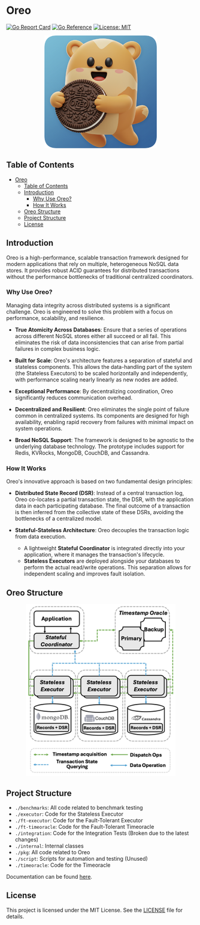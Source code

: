 # Oreo

[![Go Report Card](https://goreportcard.com/badge/github.com/oreo-dtx-lab/oreo)](https://goreportcard.com/report/github.com/oreo-framework/oreo)
[![Go Reference](https://pkg.go.dev/badge/github.com/oreo-dtx-lab/oreo.svg)](https://pkg.go.dev/github.com/oreo-framework/oreo)
[![License: MIT](https://img.shields.io/badge/License-MIT-yellow.svg)](https://opensource.org/licenses/MIT)

<div align="center">
  <img src="./assets/img/logo.png" width="300" alt="logo">
</div>

## Table of Contents

- [Oreo](#oreo)
  - [Table of Contents](#table-of-contents)
  - [Introduction](#introduction)
    - [Why Use Oreo?](#why-use-oreo)
    - [How It Works](#how-it-works)
  - [Oreo Structure](#oreo-structure)
  - [Project Structure](#project-structure)
  - [License](#license)

## Introduction

Oreo is a high-performance, scalable transaction framework designed for modern applications that rely on multiple, heterogeneous NoSQL data stores. It provides robust ACID guarantees for distributed transactions without the performance bottlenecks of traditional centralized coordinators.

### Why Use Oreo?

Managing data integrity across distributed systems is a significant challenge. Oreo is engineered to solve this problem with a focus on performance, scalability, and resilience.

- **True Atomicity Across Databases**: Ensure that a series of operations across different NoSQL stores either all succeed or all fail.  This eliminates the risk of data inconsistencies that can arise from partial failures in complex business logic.

- **Built for Scale**: Oreo's architecture features a separation of stateful and stateless components. This allows the data-handling part of the system (the Stateless Executors) to be scaled horizontally and independently, with performance scaling nearly linearly as new nodes are added.

- **Exceptional Performance**: By decentralizing coordination, Oreo significantly reduces communication overhead.

- **Decentralized and Resilient**: Oreo eliminates the single point of failure common in centralized systems.  Its components are designed for high availability, enabling rapid recovery from failures with minimal impact on system operations.

- **Broad NoSQL Support**: The framework is designed to be agnostic to the underlying database technology. The prototype includes support for Redis, KVRocks, MongoDB, CouchDB, and Cassandra.

### How It Works

Oreo's innovative approach is based on two fundamental design principles:

- **Distributed State Record (DSR)**: Instead of a central transaction log, Oreo co-locates a partial transaction state, the DSR, with the application data in each participating database.  The final outcome of a transaction is then inferred from the collective state of these DSRs, avoiding the bottlenecks of a centralized model.

- **Stateful-Stateless Architecture**: Oreo decouples the transaction logic from data execution.
  - A lightweight **Stateful Coordinator** is integrated directly into your application, where it manages the transaction's lifecycle.
  - **Stateless Executors** are deployed alongside your databases to perform the actual read/write operations. This separation allows for independent scaling and improves fault isolation.

## Oreo Structure

<div align="center">
  <img src="./assets/img/sys-arch.png" width="400" alt="sys-arch">
</div>

## Project Structure

- `./benchmarks`: All code related to benchmark testing
- `./executor`: Code for the Stateless Executor
- `./ft-executor`: Code for the Fault-Tolerant Executor
- `./ft-timeoracle`: Code for the Fault-Tolerant Timeoracle
- `./integration`: Code for the Integration Tests (Broken due to the latest changes)
- `./internal`: Internal classes
- `./pkg`: All code related to Oreo
- `./script`: Scripts for automation and testing (Unused)
- `./timeoracle`: Code for the Timeoracle

Documentation can be found [here](https://pkg.go.dev/github.com/kkkzoz/oreo).

## License

This project is licensed under the MIT License. See the [LICENSE](./LICENSE) file for details.
